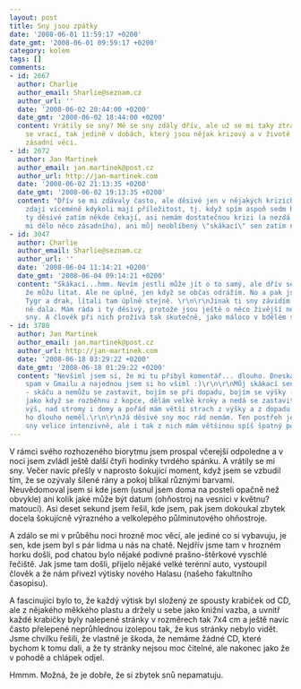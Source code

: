 ```yaml
---
layout: post
title: Sny jsou zpátky
date: '2008-06-01 11:59:17 +0200'
date_gmt: '2008-06-01 09:59:17 +0200'
category: kolem
tags: []
comments:
- id: 2667
  author: Charlie
  author_email: Sharlie@seznam.cz
  author_url: ''
  date: '2008-06-02 20:44:00 +0200'
  date_gmt: '2008-06-02 18:44:00 +0200'
  content: Vrátily se sny? Mě se sny zdály dřív, ale už se mi taky ztratily. A pokud
    se vrací, tak jedině v dobách, který jsou nějak krizový a v životě se mi dějou
    zásadní věci.
- id: 2672
  author: Jan Martinek
  author_email: jan.martinek@post.cz
  author_url: http://jan-martinek.com
  date: '2008-06-02 21:13:35 +0200'
  date_gmt: '2008-06-02 19:13:35 +0200'
  content: "Dřív se mi zdávaly často, ale děsivé jen v nějakých krizích. Teď se mi
    zdají víceméně kdykoli mají příležitost, tj. když spím aspoň sedm hodin. \r\n\r\nAle
    ty děsivé zatím někde čekají, asi nemám dostatečnou krizi (a nezdá se, že by se
    mi dělo něco zásadního), ani můj neoblíbený \"skákací\" sen zatím nepřišel."
- id: 3047
  author: Charlie
  author_email: Sharlie@seznam.cz
  author_url: ''
  date: '2008-06-04 11:14:21 +0200'
  date_gmt: '2008-06-04 09:14:21 +0200'
  content: "Skákací...hmm. Nevím jestli může jít o to samý, ale dřív se mi zdálo,
    že můžu lítat. Ale ne úplně, jen když se občas odrážím. No a pak jsem viděla film
    Tygr a drak, lítali tam úplně stejně. \r\n\r\nJinak ti sny závidím. Co bych za
    ně dala. Mám ráda i ty děsivý, protože jsou ještě o něco živější než ty příjemné
    sny. A člověk při nich prožívá tak skutečně, jako máloco v bdělém stavu."
- id: 3780
  author: Jan Martinek
  author_email: jan.martinek@post.cz
  author_url: http://jan-martinek.com
  date: '2008-06-18 03:29:22 +0200'
  date_gmt: '2008-06-18 01:29:22 +0200'
  content: "Nevšiml jsem si, že mi tu přibyl komentář... dlouho. Dneska jsem odmazával
    spam v Gmailu a najednou jsem si ho všiml :)\r\n\r\nMůj skákací sen je děsivý
    - skáču a nemůžu se zastavit, bojím se při dopadu, bojím se výšky - je to něco
    jako když se rozběhnu z kopce, dělám velké kroky a nedá se zastavit - pořád skáču
    výš, nad stromy i domy a pořád mám větší strach z výšky a z dopadu. Ale už jsem
    ho dlouho neměl.\r\n\r\nJá děsivé sny moc rád nemám. Ten postřeh je dobrý, prožívám
    sny velice intenzivně, ale i tak z nich mám většinou spíš špatný pocit."
---
```

<p>V rámci svého rozhozeného biorytmu jsem prospal včerejší odpoledne a v noci jsem zvládl ještě další čtyři hodinky tvrdého spánku. A vrátily se mi sny. Večer navíc přešly v naprosto šokující moment, když jsem se vzbudil tím, že se ozývaly šílené rány a pokoj blikal různými barvami. Neuvědomoval jsem si kde jsem (usnul jsem doma na posteli opačně než obvykle) ani kolik jaké může být datum (ohňostroj na vesnici v květnu? matoucí). Asi deset sekund jsem řešil, kde jsem, pak jsem dokoukal zbytek docela šokujícně výrazného a velkolepého půlminutového ohňostroje.</p>
<p>A zdálo se mi v průběhu noci hrozně moc věcí, ale jediné co si vybavuju, je sen, kde jsem byl s pár lidma u nás na chatě. Nejdřív jsme tam v hrozném horku došli, pod chatou bylo nějaké podivné prašno-štěrkové vyschlé  řečiště. Jak jsme tam došli, přijelo nějaké velké terénní auto, vystoupil člověk a že nám přivezl výtisky nového Halasu (našeho fakultního časopisu).</p>
<p>A fascinující bylo to, že každý výtisk byl složený ze spousty krabiček od CD, ale z nějakého měkkého plastu a držely u sebe jako knižní vazba, a uvnitř každé krabičky byly nalepené stránky v rozměrech tak 7x4 cm a ještě navíc často přelepené neprůhlednou izolepou tak, že kus stránky nebylo vidět. Jsme chvilku řešili, že vlastně je škoda, že nemáme žádné CD, které bychom k tomu dali, a že ty stránky nejsou moc čitelné, ale nakonec jako že v pohodě a chlápek odjel.</p>
<p>Hmmm. Možná, že je dobře, že si zbytek snů nepamatuju.</p>
